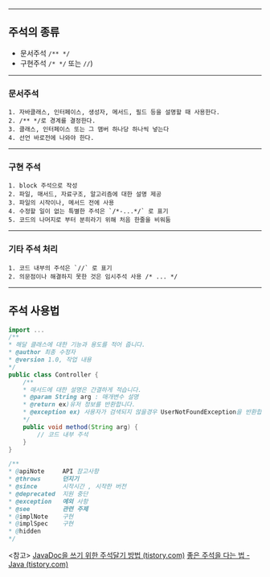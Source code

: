 ```toc
```
---
## 주석의 종류
- 문서주석 `/** */`
- 구현주석 `/* */`   또는  `//`)
---
### 문서주석
	1. 자바클래스, 인터페이스, 생성자, 메서드, 필드 등을 설명할 때 사용한다.
	2. /** */로 경계를 결정한다.
	3. 클래스, 인터페이스 또는 그 맴버 하나당 하나씩 넣는다
	4. 선언 바로전에 나와야 한다.
---
### 구현 주석
	1. block 주석으로 작성
	2. 파일, 매서드, 자료구조, 알고리즘에 대한 설명 제공
	3. 파일의 시작이나, 메서드 전에 사용
	4. 수정할 일이 없는 특별한 주석은 `/*-...*/` 로 표기
	5. 코드의 나머지로 부터 분히라기 위해 처음 한줄을 비워둠
---
### 기타 주석 처리
	1. 코드 내부의 주석은 `//` 로 표기
	2. 의문점이나 해결하지 못한 것은 임시주석 사용 /* ... */
---

## 주석 사용법
```java
import ...
/**
* 해달 클래스에 대한 기능과 용도를 적어 줍니다.
* @author 최종 수정자
* @version 1.0, 작업 내용
*/
public class Controller {
	/**
	* 매서드에 대한 설명은 간결하게 적습니다.
	* @param String arg : 매개변수 설명
	* @return ex)유저 정보를 반환합니다.
	* @exception ex) 사용자가 검색되지 않을경우 UserNotFoundException을 반환합니다.
	*/
	public void method(String arg) {
		// 코드 내부 주석
	}
}
```


```java
/**
* @apiNote     API 참고사항
* @throws      던지기
* @since       시작시간 , 시작한 버전
* @deprecated  지원 중단
* @exception   예외 사항
* @see         관련 주제
* @implNote    구현
* @implSpec    구현
* @hidden
*/


```
<참고>
[JavaDoc을 쓰기 위한 주석달기 방법 (tistory.com)](https://6kkki.tistory.com/1)
[좋은 주석을 다는 법 - Java (tistory.com)](https://way-be-developer.tistory.com/215)